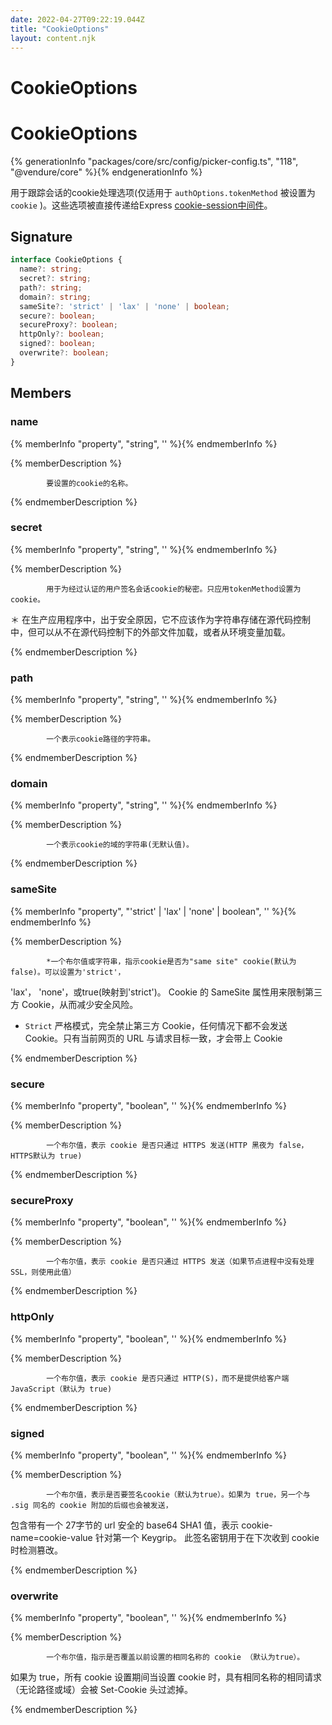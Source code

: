 ```yaml
---
date: 2022-04-27T09:22:19.044Z
title: "CookieOptions"
layout: content.njk
---
```

[comment]: <> (这个文件是从 PickerCC 源码中生，不要修改。请使用 "docs:build" 脚本命令生成。)

# CookieOptions


# CookieOptions

{% generationInfo "packages/core/src/config/picker-config.ts", "118", "@vendure/core" %}{% endgenerationInfo %}

用于跟踪会话的cookie处理选项(仅适用于 `authOptions.tokenMethod` 被设置为 `cookie` )。这些选项被直接传递给Express
 [cookie-session中间件](https://github.com/expressjs/cookie-session)。

## Signature

```typescript
interface CookieOptions {
  name?: string;
  secret?: string;
  path?: string;
  domain?: string;
  sameSite?: 'strict' | 'lax' | 'none' | boolean;
  secure?: boolean;
  secureProxy?: boolean;
  httpOnly?: boolean;
  signed?: boolean;
  overwrite?: boolean;
}
```
## Members

### name

{% memberInfo "property", "string", '' %}{% endmemberInfo %}

{% memberDescription %}

            要设置的cookie的名称。

{% endmemberDescription %}

### secret

{% memberInfo "property", "string", '' %}{% endmemberInfo %}

{% memberDescription %}

            用于为经过认证的用户签名会话cookie的秘密。只应用tokenMethod设置为cookie。
＊
在生产应用程序中，出于安全原因，它不应该作为字符串存储在源代码控制中，但可以从不在源代码控制下的外部文件加载，或者从环境变量加载。

{% endmemberDescription %}

### path

{% memberInfo "property", "string", '' %}{% endmemberInfo %}

{% memberDescription %}

            一个表示cookie路径的字符串。

{% endmemberDescription %}

### domain

{% memberInfo "property", "string", '' %}{% endmemberInfo %}

{% memberDescription %}

            一个表示cookie的域的字符串(无默认值)。

{% endmemberDescription %}

### sameSite

{% memberInfo "property", "'strict' | 'lax' | 'none' | boolean", '' %}{% endmemberInfo %}

{% memberDescription %}

            *一个布尔值或字符串，指示cookie是否为"same site" cookie(默认为false)。可以设置为'strict'，
'lax'， 'none'，或true(映射到'strict')。
Cookie 的 SameSite 属性用来限制第三方 Cookie，从而减少安全风险。
* `Strict` 严格模式，完全禁止第三方 Cookie，任何情况下都不会发送 Cookie。只有当前网页的 URL 与请求目标一致，才会带上 Cookie

{% endmemberDescription %}

### secure

{% memberInfo "property", "boolean", '' %}{% endmemberInfo %}

{% memberDescription %}

            一个布尔值，表示 cookie 是否只通过 HTTPS 发送(HTTP 黑夜为 false，HTTPS默认为 true)

{% endmemberDescription %}

### secureProxy

{% memberInfo "property", "boolean", '' %}{% endmemberInfo %}

{% memberDescription %}

            一个布尔值，表示 cookie 是否只通过 HTTPS 发送（如果节点进程中没有处理 SSL，则使用此值）

{% endmemberDescription %}

### httpOnly

{% memberInfo "property", "boolean", '' %}{% endmemberInfo %}

{% memberDescription %}

            一个布尔值，表示 cookie 是否只通过 HTTP(S)，而不是提供给客户端 JavaScript（默认为 true)

{% endmemberDescription %}

### signed

{% memberInfo "property", "boolean", '' %}{% endmemberInfo %}

{% memberDescription %}

            一个布尔值，表示是否要签名cookie（默认为true）。如果为 true，另一个与 .sig 同名的 cookie 附加的后缀也会被发送，
包含带有一个 27字节的 url 安全的 base64 SHA1 值，表示 cookie-name=cookie-value 针对第一个 Keygrip。
此签名密钥用于在下次收到 cookie 时检测篡改。

{% endmemberDescription %}

### overwrite

{% memberInfo "property", "boolean", '' %}{% endmemberInfo %}

{% memberDescription %}

            一个布尔值，指示是否覆盖以前设置的相同名称的 cookie （默认为true）。
如果为 true，所有 cookie 设置期间当设置 cookie 时，具有相同名称的相同请求（无论路径或域）会被 Set-Cookie 头过滤掉。

{% endmemberDescription %}


